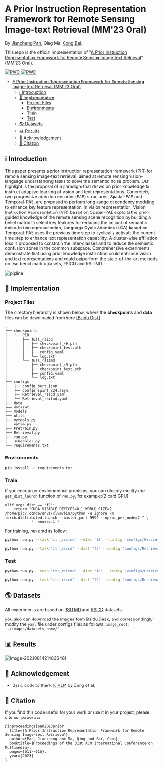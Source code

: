 # A Prior Instruction Representation Framework for Remote Sensing Image-text Retrieval (MM'23 Oral)

By [Jiancheng Pan](https://scholar.google.com/citations?user=nRPD3tAAAAAJ&hl=en&oi=ao), Qing Ma, [Cong Bai](https://scholar.google.com/citations?hl=zh-CN&user=XGZ4UZgAAAAJ&view_op=list_works&sortby=pubdate).

This repo is the official implementation of "[A Prior Instruction Representation Framework for Remote Sensing Image-text Retrieval](https://dl.acm.org/doi/abs/10.1145/3591106.3592236)"(MM'23 Oral).
	
[![PWC](https://img.shields.io/endpoint.svg?url=https://paperswithcode.com/badge/a-prior-instruction-representation-framework/cross-modal-retrieval-on-rsicd)](https://paperswithcode.com/sota/cross-modal-retrieval-on-rsicd?p=a-prior-instruction-representation-framework)
[![PWC](https://img.shields.io/endpoint.svg?url=https://paperswithcode.com/badge/a-prior-instruction-representation-framework/cross-modal-retrieval-on-rsitmd)](https://paperswithcode.com/sota/cross-modal-retrieval-on-rsitmd?p=a-prior-instruction-representation-framework)

- [A Prior Instruction Representation Framework for Remote Sensing Image-text Retrieval (MM'23 Oral)](#a-prior-instruction-representation-framework-for-remote-sensing-image-text-retrieval-mm23-oral)
  - [ℹ️ Introduction](#ℹ️-introduction)
  - [🎯 Implementation](#-implementation)
    - [Project Files](#project-files)
    - [Environments](#environments)
    - [Train](#train)
    - [Test](#test)
  - [🌎 Datasets](#-datasets)
  - [📊 Results](#-results)
  - [🙏 Acknowledgement](#-acknowledgement)
  - [📝 Citation](#-citation)

## ℹ️ Introduction

This paper presents a prior instruction representation framework (PIR) for remote sensing image-text retrieval, aimed at remote sensing vision-language understanding tasks to solve the semantic noise problem. Our highlight is the proposal of a paradigm that draws on prior knowledge to instruct adaptive learning of vision and text representations. Concretely, two progressive attention encoder (PAE) structures, Spatial-PAE and Temporal-PAE, are proposed to perform long-range dependency modeling to enhance key feature representation. In vision representation, Vision Instruction Representation (VIR) based on Spatial-PAE exploits the prior-guided knowledge of the remote sensing scene recognition by building a belief matrix to select key features for reducing the impact of semantic noise. In text representation, Language Cycle Attention (LCA) based on Temporal-PAE uses the previous time step to cyclically activate the current time step to enhance text representation capability. A cluster-wise affiliation loss is proposed to constrain the inter-classes and to reduce the semantic confusion zones in the common subspace. Comprehensive experiments demonstrate that using prior knowledge instruction could enhance vision and text representations and could outperform the state-of-the-art methods on two benchmark datasets, RSICD and RSITMD.

![pipline](assets/pipline.png)

## 🎯 Implementation
### Project Files
The directory hierarchy is shown below, where the **checkpoints** and **data** files can be downloaded from here [[Baidu Disk]](https://pan.baidu.com/s/1aB-aSfD5h_PS6Ak_tt5RGA?pwd=tqv2) .

```
.
├── checkpoints
│   └── PIR
│       ├── full_rsicd
│       │   ├── checkpoint_49.pth
│       │   ├── checkpoint_best.pth
│       │   ├── config.yaml
│       │   └── log.txt
│       └── full_rsitmd
│           ├── checkpoint_49.pth
│           ├── checkpoint_best.pth
│           ├── config.yaml
│           └── log.txt
├── configs
│   ├── config_bert.json
│   ├── config_swinT_224.json
│   ├── Retrieval_rsicd.yaml
│   └── Retrieval_rsitmd.yaml
├── data
├── dataset
├── models
├── utils
├── mytools.py
├── optim.py
├── Pretrain.py
├── Retrieval.py
├── run.py
├── scheduler.py
└── requirements.txt
```
### Environments

```bash
pip install -r requirements.txt
```

### Train
If you encounter environmental problems, you can directly modify the `get_dist_launch` function of `run.py`, for example:(2 card GPU)
```
elif args.dist == 'f2':
    return "CUDA_VISIBLE_DEVICES=0,1 WORLD_SIZE=2 /home/pjc/.conda/envs/xlvm/bin/python -W ignore -m torch.distributed.launch --master_port 9999 --nproc_per_node=2 " \
            "--nnodes=1 "
```
For training, run cmd as follow:
```bash
python run.py --task 'itr_rsitmd' --dist "f2" --config 'configs/Retrieval_rsitmd.yaml' --output_dir './checkpoints/PIR/full_rsitmd'

python run.py --task 'itr_rsicd' --dist "f2" --config 'configs/Retrieval_rsicd.yaml' --output_dir './checkpoints/PIR/full_rsicd'
```

### Test

```bash
python run.py --task 'itr_rsitmd' --dist "f2" --config 'configs/Retrieval_rsitmd.yaml' --output_dir './checkpoints/PIR/test' --checkpoint './checkpoints/PIR/full_rsitmd/checkpoint_best.pth' --evaluate

python run.py --task 'itr_rsicd' --dist "f2" --config 'configs/Retrieval_rsicd.yaml' --output_dir './checkpoints/PIR/test' --checkpoint './checkpoints/PIR/full_rsicd/checkpoint_best.pth' --evaluate
```

## 🌎 Datasets

All experiments are based on [RSITMD](https://github.com/xiaoyuan1996/AMFMN/tree/master/RSITMD) and [RSICD](https://github.com/201528014227051/RSICD_optimal) datasets.

you also can download the images form [Baidu Desk](https://pan.baidu.com/s/1mLkQA8InOxKjseGgEVoaew?pwd=c3c5), and correspondingly modify the `yaml` file under configs files as follows: `image_root: './images/datasets_name/'`


## 📊 Results

![image-20230814214836481](assets/image-20230814214836481.png)

## 🙏 Acknowledgement

- Basic code to thank [X-VLM](https://github.com/zengyan-97/X-VLM) by Zeng et al.

## 📝 Citation

If you find this code useful for your work or use it in your project, please cite our paper as:

```
@inproceedings{pan2023prior,
  title={A Prior Instruction Representation Framework for Remote Sensing Image-text Retrieval},
  author={Pan, Jiancheng and Ma, Qing and Bai, Cong},
  booktitle={Proceedings of the 31st ACM International Conference on Multimedia},
  pages={611--620},
  year={2023}
}
```









